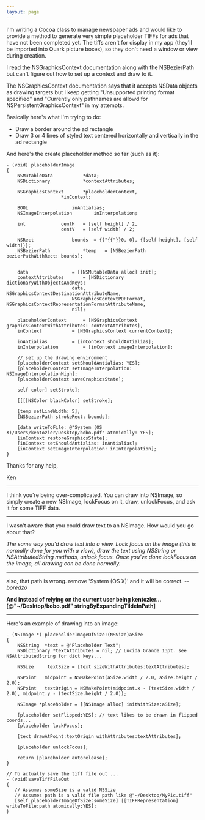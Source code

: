```yaml
---
layout: page
---
```


I'm writing a Cocoa class to manage newspaper ads and would like to provide a method to generate very simple placeholder TIFFs for ads that have not been completed yet. The tiffs aren't for display in my app (they'll be imported into Quark picture boxes), so they don't need a window or view during creation. 

I read the NSGraphicsContext documentation along with the NSBezierPath but can't figure out how to set up a context and draw to it. 

The NSGraphicsContext documentation says that it accepts NSData objects as drawing targets but I keep getting "Unsupported printing format specified" and "Currently only pathnames are allowd for NSPersistentGraphicsContext" in my attempts.

Basically here's what I'm trying to do:
- Draw a border around the ad rectangle
- Draw 3 or 4 lines of styled text centered horizontally and vertically in the ad rectangle

And here's the create placeholder method so far (such as it):
    
	- (void) placeholderImage
	{
		NSMutableData			*data;
		NSDictionary			*contextAttributes;
										
		NSGraphicsContext		*placeholderContext,
						*inContext;
							
		BOOL				inAntialias;
		NSImageInterpolation		inInterpolation;

		int				centH   = [self height] / 2,
						centV   = [self width] / 2;
						
		NSRect				bounds  = {{"{{"}}0, 0}, {[self height], [self width]}};
		NSBezierPath			*temp   = [NSBezierPath bezierPathWithRect: bounds];
		
		
		data				= [[NSMutableData alloc] init];
		contextAttributes		= [NSDictionary dictionaryWithObjectsAndKeys: 
							data, NSGraphicsContextDestinationAttributeName,
							NSGraphicsContextPDFFormat, NSGraphicsContextRepresentationFormatAttributeName,
							nil];
										
		placeholderContext		= [NSGraphicsContext graphicsContextWithAttributes: contextAttributes],
		inContext			= [NSGraphicsContext currentContext];
							
		inAntialias			= [inContext shouldAntialias];
		inInterpolation			= [inContext imageInterpolation];
		
		// set up the drawing environment
		[placeholderContext setShouldAntialias: YES];
		[placeholderContext setImageInterpolation: NSImageInterpolationHigh];
		[placeholderContext saveGraphicsState];
		
		self color] setStroke];
		
		[[[[NSColor blackColor] setStroke];
		
		[temp setLineWidth: 5];
		[NSBezierPath strokeRect: bounds];
		
		[data writeToFile: @"System (OS X)/Users/kentozier/Desktop/bobo.pdf" atomically: YES];
		[inContext restoreGraphicsState];
		[inContext setShouldAntialias: inAntialias];
		[inContext setImageInterpolation: inInterpolation];
	}


Thanks for any help,

Ken

----

I think you're being over-complicated. You can draw into NSImage, so simply create a new NSImage, lockFocus on it, draw, unlockFocus, and ask it for some TIFF data.

----

I wasn't aware that you could draw text to an NSImage. How would you go about that? 

*The same way you'd draw text into a view. Lock focus on the image (this is normally done for you with a view), draw the text using NSString or NSAttributedString methods, unlock focus. Once you've done lockFocus on the image, all drawing can be done normally.*

----

also, that path is wrong. remove 'System (OS X)' and it will be correct. *--boredzo*

**And instead of relying on the current user being kentozier...     [@"~/Desktop/bobo.pdf" stringByExpandingTildeInPath]**

----

Here's an example of drawing into an image:

    
	- (NSImage *) placeholderImageOfSize:(NSSize)aSize
	{
	    NSString  *text = @"Placeholder Text";
	    NSDictionary *textAttributes = nil; // Lucida Grande 13pt. see NSAttributedString for dict keys...

	    NSSize     textSize = [text sizeWithAttributes:textAttributes];

	    NSPoint   midpoint = NSMakePoint(aSize.width / 2.0, aSize.height / 2.0);
	    NSPoint   textOrigin = NSMakePoint(midpoint.x - (textSize.width / 2.0), midpoint.y - (textSize.height / 2.0));

	    NSImage *placeholder = [[NSImage alloc] initWithSize:aSize];

	    [placeholder setFlipped:YES]; // text likes to be drawn in flipped coords...
	    [placeholder lockFocus];

	    [text drawAtPoint:textOrigin withAttributes:textAttributes];

	    [placeholder unlockFocus];

	    return [placeholder autorelease];
	}

	// To actually save the tiff file out ...
	- (void)saveTiffFileOut
	{
	   // Assumes someSize is a valid NSSize
	   // Assumes path is a valid file path like @"~/Desktop/MyPic.tiff"
	   [self placeholderImageOfSize:someSize] [[TIFFRepresentation] writeToFile:path atomically:YES];
	}

